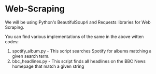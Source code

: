 # Web-Scraping

We will be using Python's BeautifulSoup4 and Requests libraries for Web Scraping.

You can find various implementations of the same in the above witten codes:

1. spotify_album.py - This script searches Spotify for albums matching a given search term.
2. bbc_headlines.py - This script finds all headlines on the BBC News homepage that match a given string

